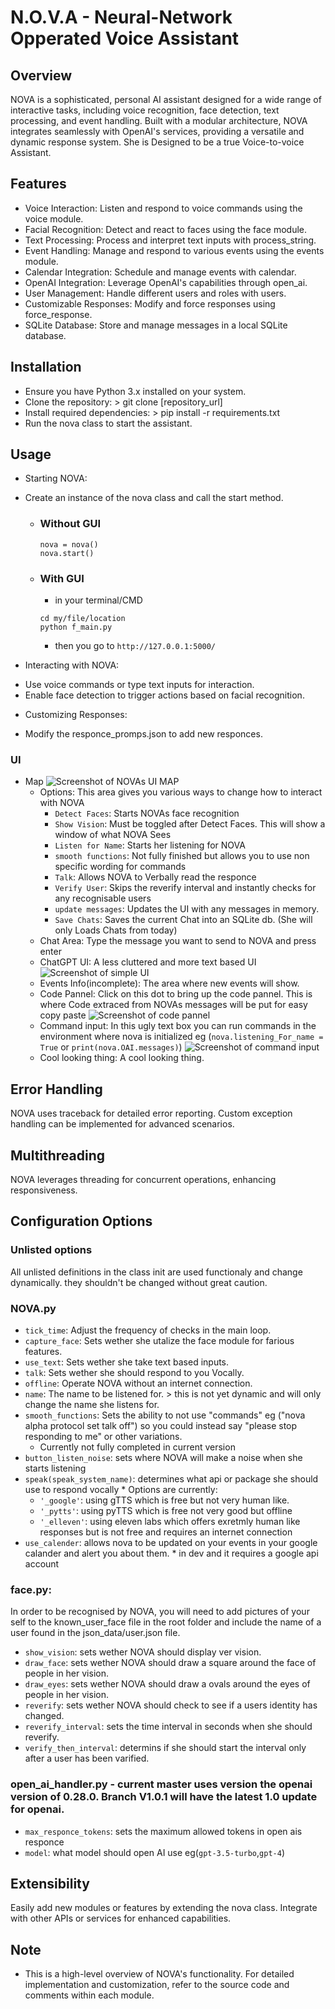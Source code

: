 # N.O.V.A - Neural-Network Opperated Voice Assistant
## Overview
NOVA is a sophisticated, personal AI assistant designed for a wide range of interactive tasks, including voice recognition, face detection, text processing, and event handling. Built with a modular architecture, NOVA integrates seamlessly with OpenAI's services, providing a versatile and dynamic response system. 
She is Designed to be a true Voice-to-voice Assistant. 

## Features
* Voice Interaction: Listen and respond to voice commands using the voice module.
* Facial Recognition: Detect and react to faces using the face module.
* Text Processing: Process and interpret text inputs with process_string.
* Event Handling: Manage and respond to various events using the events module.
* Calendar Integration: Schedule and manage events with calendar.
* OpenAI Integration: Leverage OpenAI's capabilities through open_ai.
* User Management: Handle different users and roles with users.
* Customizable Responses: Modify and force responses using force_response.
* SQLite Database: Store and manage messages in a local SQLite database.
## Installation
* Ensure you have Python 3.x installed on your system.
* Clone the repository: > git clone [repository_url]
* Install required dependencies: > pip install -r requirements.txt
* Run the nova class to start the assistant.
## Usage
* Starting NOVA:
- Create an instance of the nova class and call the start method.
  - ### Without GUI 
     ```
    nova = nova()
    nova.start()
     ```
  - ### With GUI
    * in your terminal/CMD

    ```
    cd my/file/location
    python f_main.py
    ```
    * then you go to `http://127.0.0.1:5000/`
* Interacting with NOVA:
- Use voice commands or type text inputs for interaction.
- Enable face detection to trigger actions based on facial recognition.
* Customizing Responses:
- Modify the responce_promps.json to add new responces.
### UI
  * Map
    ![Screenshot of NOVAs UI MAP](/read_me_images/novaUI-labels.jpg "NOVA Screenshot")
    - Options: This area gives you various ways to change how to interact with NOVA
      *  `Detect Faces`: Starts NOVAs face recognition
      *  `Show Vision`: Must be toggled after Detect Faces. This will show a window of what NOVA Sees
      *  `Listen for Name`: Starts her listening for NOVA
      *  `smooth functions`: Not fully finished but allows you to use non specific wording for commands
      *  `Talk`: Allows NOVA to Verbally read the responce
      *  `Verify User`: Skips the reverify interval and instantly checks for any recognisable users
      *  `update messages`: Updates the UI with any messages in memory.
      *  `Save Chats`: Saves the current Chat into an SQLite db. (She will only Loads Chats from today)
    - Chat Area: Type the message you want to send to NOVA and press enter
    - ChatGPT UI: A less cluttered and more text based UI
      ![Screenshot of simple UI](/read_me_images/Screenshot_2024-02-03_185440.png "NOVA Screenshot")
    - Events Info(incomplete): The area where new events will show.
    - Code Pannel: Click on this dot to bring up the code pannel. This is where Code extraced from NOVAs messages will be put for easy copy paste
      ![Screenshot of code pannel](/read_me_images/Screenshot_2024-02-03_185642.png "NOVA Screenshot")
    - Command input: In this ugly text box you can run commands in the environment where nova is initialized eg (`nova.listening_For_name = True` or `print(nova.OAI.messages)`)
      ![Screenshot of command input](/read_me_images/Screenshot_2024-02-03_190109.png "NOVA Screenshot")
    - Cool looking thing: A cool looking thing.
## Error Handling
  NOVA uses traceback for detailed error reporting.
  Custom exception handling can be implemented for advanced scenarios.
## Multithreading
  NOVA leverages threading for concurrent operations, enhancing responsiveness.
## Configuration Options 
### Unlisted options
  All unlisted definitions in the class init are used functionaly and change dynamically. they shouldn't be changed without great caution.
### NOVA.py
  * `tick_time`: Adjust the frequency of checks in the main loop.
  * `capture_face`: Sets wether she utalize the face module for farious features.
  * `use_text`: Sets wether she take text based inputs.
  * `talk`: Sets wether she should respond to you Vocally.
  * `offline`: Operate NOVA without an internet connection.
  * `name`: The name to be listened for. > this is not yet dynamic and will only change the name she listens for.
  * `smooth_functions`: Sets the ability to not use "commands" eg ("nova alpha protocol set talk off") so you could instead say "please stop responding to me" or other variations.
    * Currently not fully completed in current version
  *  `button_listen_noise`: sets where NOVA will make a noise when she starts listening
  *  `speak(speak_system_name)`: determines what api or package she should use to respond vocally
    * Options are currently:
       *  `'_google'`: using gTTS which is free but not very human like.
       *  `'_pytts'`: using pyTTS which is free not very good but offline
       *  `'_elleven'`: using eleven labs which offers exretmly human like responses but is not free and requires an internet connection
   *  `use_calender`: allows nova to be updated on your events in your google calander and alert you about them.
     * in dev and it requires a google api account
### face.py:
In order to be recognised by NOVA, you will need to add pictures of your self to the known_user_face file in the root folder and include the name of a user found in the json_data/user.json file.
  * `show_vision`: sets wether NOVA should display ver vision.
  * `draw_face`: sets wether NOVA should draw a square around the face of people in her vision.
  * `draw_eyes`: sets wether NOVA should draw a ovals around the eyes of people in her vision.
  * `reverify`: sets wether NOVA should check to see if a users identity has changed.
  * `reverify_interval`: sets the time interval in seconds when she should reverify. 
  * `verify_then_interval`: determins if she should start the interval only after a user has been varified.
### open_ai_handler.py - current master uses version the openai version of 0.28.0. Branch V1.0.1 will have the latest 1.0 update for openai.
  * `max_responce_tokens`: sets the maximum allowed tokens in open ais responce
  * `model`: what model should open AI use eg(`gpt-3.5-turbo`,`gpt-4`)
## Extensibility
  Easily add new modules or features by extending the nova class.
  Integrate with other APIs or services for enhanced capabilities.
## Note
* This is a high-level overview of NOVA's functionality. For detailed implementation and customization, refer to the source code and comments within each module.
